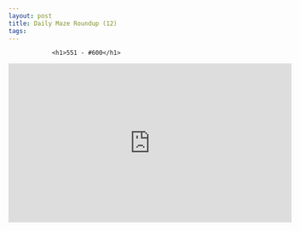```yaml
---
layout: post
title: Daily Maze Roundup (12)
tags:
---
```



                <h1>551 - #600</h1>
<iframe width="560" height="315" src="https://www.youtube.com/embed/cogn8SXt2K4" frameborder="0" allowfullscreen></iframe>
